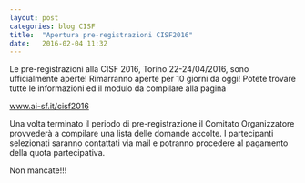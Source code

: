 ```yaml
---
layout: post
categories: blog CISF
title:  "Apertura pre-registrazioni CISF2016"
date:   2016-02-04 11:32
---
```


Le pre-registrazioni alla CISF 2016, Torino 22-24/04/2016, sono ufficialmente aperte! Rimarranno aperte per 10 giorni da oggi! Potete trovare tutte le informazioni ed il modulo da compilare alla pagina

www.ai-sf.it/cisf2016

Una volta terminato il periodo di pre-registrazione il Comitato Organizzatore provvederà a compilare una lista delle domande accolte. I partecipanti selezionati saranno contattati via mail e potranno procedere al pagamento della quota partecipativa.

Non mancate!!!
